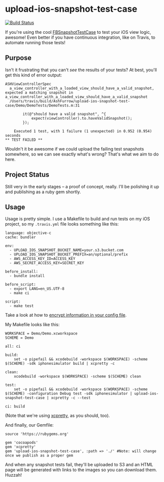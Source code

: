 upload-ios-snapshot-test-case
=============================

[![Build Status](https://travis-ci.org/AshFurrow/upload-ios-snapshot-test-case.svg?branch=master)](https://travis-ci.org/AshFurrow/upload-ios-snapshot-test-case)

If you're using the cool [FBSnapshotTestCase](https://github.com/facebook/ios-snapshot-test-case) to test your iOS view logic, awesome! Even better if you have continuous integration, like on Travis, to automate running those tests!

Purpose
----------------

Isn't it frustrating that you can't *see* the results of your tests? At best, you'll get this kind of error output:

```
ASHViewControllerSpec
  a_view_controller_with_a_loaded_view_should_have_a_valid_snapshot, expected a matching snapshot in a_view_controller_with_a_loaded_view_should_have_a_valid_snapshot
  /Users/travis/build/AshFurrow/upload-ios-snapshot-test-case/Demo/DemoTests/DemoTests.m:31
  
        it(@"should have a valid snapshot", ^{
            expect(viewController).to.haveValidSnapshot();
        });
  
    Executed 1 test, with 1 failure (1 unexpected) in 0.952 (0.954) seconds
** TEST FAILED **
```

Wouldn't it be awesome if we could upload the failing test snapshots somewhere, so we can see exactly what's wrong? That's what we aim to do here. 

Project Status
----------------

Still very in the early stages – a proof of concept, really. I'll be polishing it up and publishing as a ruby gem shortly. 

Usage
----------------

Usage is pretty simple. I use a Makefile to build and run tests on my iOS project, so my `.travis.yml` file looks something like this:

```
language: objective-c
cache: bundler

env:
  - UPLOAD_IOS_SNAPSHOT_BUCKET_NAME=your.s3.bucket.com
  - UPLOAD_IOS_SNAPSHOT_BUCKET_PREFIX=an/optional/prefix
  - AWS_ACCESS_KEY_ID=ACCESS_KEY
  - AWS_SECRET_ACCESS_KEY=SECRET_KEY

before_install:
  - bundle install

before_script:
  - export LANG=en_US.UTF-8
  - make ci

script:
  - make test
```

Take a look at how to [encrypt information in your config file](http://docs.travis-ci.com/user/encryption-keys/).

My Makefile looks like this:

```
WORKSPACE = Demo/Demo.xcworkspace
SCHEME = Demo

all: ci

build:
	set -o pipefail && xcodebuild -workspace $(WORKSPACE) -scheme $(SCHEME) -sdk iphonesimulator build | xcpretty -c

clean:
	xcodebuild -workspace $(WORKSPACE) -scheme $(SCHEME) clean

test:
	set -o pipefail && xcodebuild -workspace $(WORKSPACE) -scheme $(SCHEME) -configuration Debug test -sdk iphonesimulator | upload-ios-snapshot-test-case | xcpretty -c --test

ci:	build
```

(Note that we're using [xcpretty](http://github.com/supermarin/xcpretty), as you should, too). 

And finally, our Gemfile:

```
source 'https://rubygems.org'

gem 'cocoapods'
gem 'xcpretty'
gem 'upload-ios-snapshot-test-case', :path => './' #Note: will change once we publish as a proper gem
```

And when any snapshot tests fail, they'll be uploaded to S3 and an HTML page will be generated with links to the images so you can download them. Huzzah!
